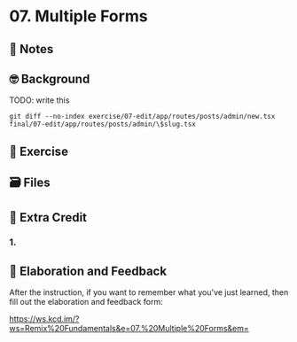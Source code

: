 # 07. Multiple Forms

## 📝 Notes

## 🤓 Background

TODO: write this

```
git diff --no-index exercise/07-edit/app/routes/posts/admin/new.tsx final/07-edit/app/routes/posts/admin/\$slug.tsx
```

## 💪 Exercise

## 🗃 Files

## 💯 Extra Credit

### 1.

## 🦉 Elaboration and Feedback

After the instruction, if you want to remember what you've just learned, then
fill out the elaboration and feedback form:

https://ws.kcd.im/?ws=Remix%20Fundamentals&e=07.%20Multiple%20Forms&em=
